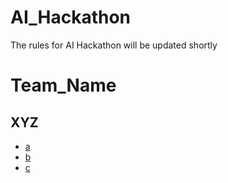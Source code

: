 # AI_Hackathon

The rules for AI Hackathon will be updated shortly 

# Team_Name 

## XYZ
- [a](https://github.com/a)
- [b](https://github.com/b)
- [c](https://github.com/c)
